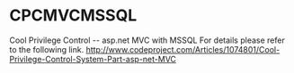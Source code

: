 # CPCMVCMSSQL
Cool Privilege Control -- asp.net MVC with MSSQL
For details please refer to the following link.
http://www.codeproject.com/Articles/1074801/Cool-Privilege-Control-System-Part-asp-net-MVC
